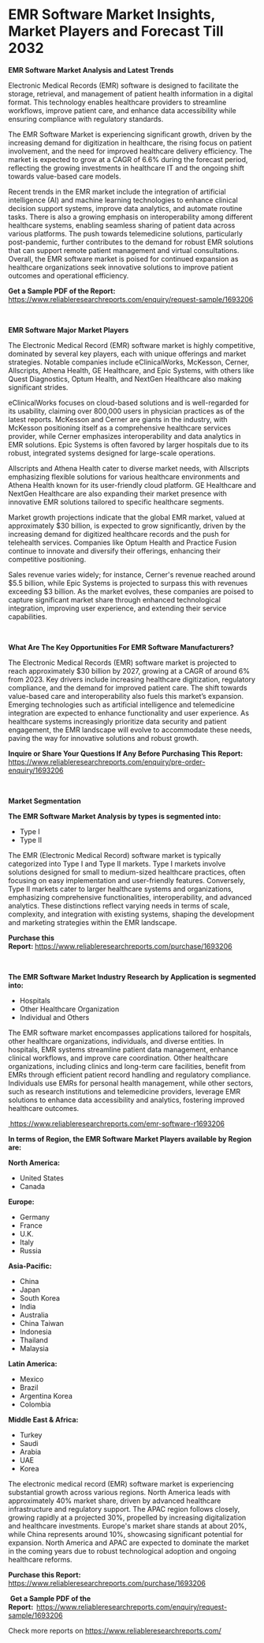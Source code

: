 <p><h1>EMR Software Market Insights, Market Players and Forecast Till 2032</h1></p><p><strong>EMR Software Market Analysis and Latest Trends</strong></p>
<p><p>Electronic Medical Records (EMR) software is designed to facilitate the storage, retrieval, and management of patient health information in a digital format. This technology enables healthcare providers to streamline workflows, improve patient care, and enhance data accessibility while ensuring compliance with regulatory standards. </p><p>The EMR Software Market is experiencing significant growth, driven by the increasing demand for digitization in healthcare, the rising focus on patient involvement, and the need for improved healthcare delivery efficiency. The market is expected to grow at a CAGR of 6.6% during the forecast period, reflecting the growing investments in healthcare IT and the ongoing shift towards value-based care models.</p><p>Recent trends in the EMR market include the integration of artificial intelligence (AI) and machine learning technologies to enhance clinical decision support systems, improve data analytics, and automate routine tasks. There is also a growing emphasis on interoperability among different healthcare systems, enabling seamless sharing of patient data across various platforms. The push towards telemedicine solutions, particularly post-pandemic, further contributes to the demand for robust EMR solutions that can support remote patient management and virtual consultations. Overall, the EMR software market is poised for continued expansion as healthcare organizations seek innovative solutions to improve patient outcomes and operational efficiency.</p></p>
<p><strong>Get a Sample PDF of the Report:&nbsp;</strong> <a href="https://www.reliableresearchreports.com/enquiry/request-sample/1693206?utm_campaign=2395&utm_medium=2&utm_source=Github&utm_content=ia&utm_term=27032025&utm_id=emr-software">https://www.reliableresearchreports.com/enquiry/request-sample/1693206</a></p>
<p>&nbsp;</p>
<p><strong>EMR Software Major Market Players</strong></p>
<p><p>The Electronic Medical Record (EMR) software market is highly competitive, dominated by several key players, each with unique offerings and market strategies. Notable companies include eClinicalWorks, McKesson, Cerner, Allscripts, Athena Health, GE Healthcare, and Epic Systems, with others like Quest Diagnostics, Optum Health, and NextGen Healthcare also making significant strides.</p><p>eClinicalWorks focuses on cloud-based solutions and is well-regarded for its usability, claiming over 800,000 users in physician practices as of the latest reports. McKesson and Cerner are giants in the industry, with McKesson positioning itself as a comprehensive healthcare services provider, while Cerner emphasizes interoperability and data analytics in EMR solutions. Epic Systems is often favored by larger hospitals due to its robust, integrated systems designed for large-scale operations.</p><p>Allscripts and Athena Health cater to diverse market needs, with Allscripts emphasizing flexible solutions for various healthcare environments and Athena Health known for its user-friendly cloud platform. GE Healthcare and NextGen Healthcare are also expanding their market presence with innovative EMR solutions tailored to specific healthcare segments.</p><p>Market growth projections indicate that the global EMR market, valued at approximately $30 billion, is expected to grow significantly, driven by the increasing demand for digitized healthcare records and the push for telehealth services. Companies like Optum Health and Practice Fusion continue to innovate and diversify their offerings, enhancing their competitive positioning.</p><p>Sales revenue varies widely; for instance, Cerner's revenue reached around $5.5 billion, while Epic Systems is projected to surpass this with revenues exceeding $3 billion. As the market evolves, these companies are poised to capture significant market share through enhanced technological integration, improving user experience, and extending their service capabilities.</p></p>
<p>&nbsp;</p>
<p><strong>What Are The Key Opportunities For EMR Software Manufacturers?</strong></p>
<p><p>The Electronic Medical Records (EMR) software market is projected to reach approximately $30 billion by 2027, growing at a CAGR of around 6% from 2023. Key drivers include increasing healthcare digitization, regulatory compliance, and the demand for improved patient care. The shift towards value-based care and interoperability also fuels this market’s expansion. Emerging technologies such as artificial intelligence and telemedicine integration are expected to enhance functionality and user experience. As healthcare systems increasingly prioritize data security and patient engagement, the EMR landscape will evolve to accommodate these needs, paving the way for innovative solutions and robust growth.</p></p>
<p><strong>Inquire or Share Your Questions If Any Before Purchasing This Report:</strong> <a href="https://www.reliableresearchreports.com/enquiry/pre-order-enquiry/1693206?utm_campaign=2395&utm_medium=2&utm_source=Github&utm_content=ia&utm_term=27032025&utm_id=emr-software">https://www.reliableresearchreports.com/enquiry/pre-order-enquiry/1693206</a></p>
<p>&nbsp;</p>
<p><strong>Market Segmentation</strong></p>
<p><strong>The EMR Software Market Analysis by types is segmented into:</strong></p>
<p><ul><li>Type I</li><li>Type II</li></ul></p>
<p><p>The EMR (Electronic Medical Record) software market is typically categorized into Type I and Type II markets. Type I markets involve solutions designed for small to medium-sized healthcare practices, often focusing on easy implementation and user-friendly features. Conversely, Type II markets cater to larger healthcare systems and organizations, emphasizing comprehensive functionalities, interoperability, and advanced analytics. These distinctions reflect varying needs in terms of scale, complexity, and integration with existing systems, shaping the development and marketing strategies within the EMR landscape.</p></p>
<p><strong>Purchase this Report:&nbsp;</strong><a href="https://www.reliableresearchreports.com/purchase/1693206?utm_campaign=2395&utm_medium=2&utm_source=Github&utm_content=ia&utm_term=27032025&utm_id=emr-software">https://www.reliableresearchreports.com/purchase/1693206</a></p>
<p>&nbsp;</p>
<p><strong>The EMR Software Market Industry Research by Application is segmented into:</strong></p>
<p><ul><li>Hospitals</li><li>Other Healthcare Organization</li><li>Individual and Others</li></ul></p>
<p><p>The EMR software market encompasses applications tailored for hospitals, other healthcare organizations, individuals, and diverse entities. In hospitals, EMR systems streamline patient data management, enhance clinical workflows, and improve care coordination. Other healthcare organizations, including clinics and long-term care facilities, benefit from EMRs through efficient patient record handling and regulatory compliance. Individuals use EMRs for personal health management, while other sectors, such as research institutions and telemedicine providers, leverage EMR solutions to enhance data accessibility and analytics, fostering improved healthcare outcomes.</p></p>
<p><a href="https://www.reliableresearchreports.com/emr-software-r1693206?utm_campaign=2395&utm_medium=2&utm_source=Github&utm_content=ia&utm_term=27032025&utm_id=emr-software">&nbsp;https://www.reliableresearchreports.com/emr-software-r1693206</a></p>
<p><strong>In terms of Region, the EMR Software Market Players available by Region are:</strong></p>
<p>
    <p> <strong> North America: </strong>
        <ul>
            <li>United States</li>
            <li>Canada</li>
        </ul>
        </p> 
    <p> <strong> Europe: </strong>
        <ul>
            <li>Germany</li>
            <li>France</li>
            <li>U.K.</li>
            <li>Italy</li>
            <li>Russia</li>
        </ul>
        </p> 
    <p> <strong> Asia-Pacific: </strong>
        <ul>
            <li>China</li>
            <li>Japan</li>
            <li>South Korea</li>
            <li>India</li>
            <li>Australia</li>
            <li>China Taiwan</li>
            <li>Indonesia</li>
            <li>Thailand</li>
            <li>Malaysia</li>
        </ul>
        </p> 
    <p> <strong> Latin America: </strong>
        <ul>
            <li>Mexico</li>
            <li>Brazil</li>
            <li>Argentina Korea</li>
            <li>Colombia</li>
        </ul>
        </p> 
    <p> <strong> Middle East & Africa: </strong>
        <ul>
            <li>Turkey</li>
            <li>Saudi</li>
            <li>Arabia</li>
            <li>UAE</li>
            <li>Korea</li>
        </ul>
    </p>
    </p>
<p><p>The electronic medical record (EMR) software market is experiencing substantial growth across various regions. North America leads with approximately 40% market share, driven by advanced healthcare infrastructure and regulatory support. The APAC region follows closely, growing rapidly at a projected 30%, propelled by increasing digitalization and healthcare investments. Europe's market share stands at about 20%, while China represents around 10%, showcasing significant potential for expansion. North America and APAC are expected to dominate the market in the coming years due to robust technological adoption and ongoing healthcare reforms.</p></p>
<p><strong>Purchase this Report: </strong><a href="https://www.reliableresearchreports.com/purchase/1693206?utm_campaign=2395&utm_medium=2&utm_source=Github&utm_content=ia&utm_term=27032025&utm_id=emr-software">https://www.reliableresearchreports.com/purchase/1693206</a></p>
<p>&nbsp;<strong>Get a Sample PDF of the Report:&nbsp;&nbsp;</strong><a href="https://www.reliableresearchreports.com/enquiry/request-sample/1693206?utm_campaign=2395&utm_medium=2&utm_source=Github&utm_content=ia&utm_term=27032025&utm_id=emr-software">https://www.reliableresearchreports.com/enquiry/request-sample/1693206</a></p>
<p><strong></strong></p>
<p>Check more reports on <a href="https://www.reliableresearchreports.com/?utm_campaign=2395&utm_medium=2&utm_source=Github&utm_content=ia&utm_term=27032025&utm_id=emr-software">https://www.reliableresearchreports.com/</a></p>